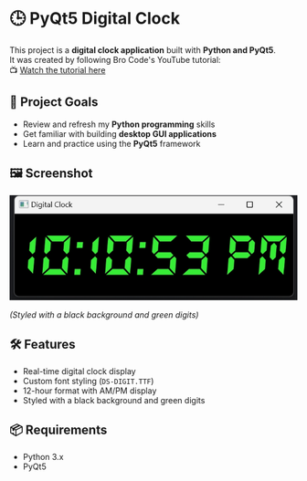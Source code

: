 # 🕒 PyQt5 Digital Clock

This project is a **digital clock application** built with **Python and PyQt5**.  
It was created by following Bro Code's YouTube tutorial:  
📺 [Watch the tutorial here](https://youtu.be/ix9cRaBkVe0?si=X5F19dn2qrT9DV0L&t=37968)

## 🎯 Project Goals

- Review and refresh my **Python programming** skills
- Get familiar with building **desktop GUI applications**
- Learn and practice using the **PyQt5** framework

## 🖼️ Screenshot

![PyQt5 Digital Clock](screenshot/digital_clock.png)

*(Styled with a black background and green digits)*

## 🛠️ Features

- Real-time digital clock display
- Custom font styling (`DS-DIGIT.TTF`)
- 12-hour format with AM/PM display
- Styled with a black background and green digits

## 📦 Requirements

- Python 3.x
- PyQt5
